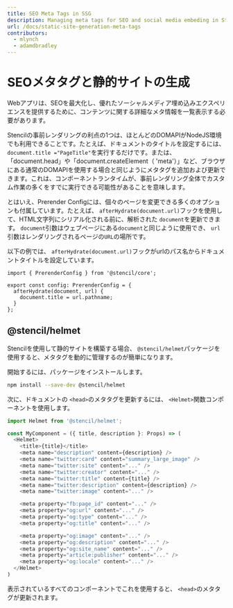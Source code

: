 ```yaml
---
title: SEO Meta Tags in SSG
description: Managing meta tags for SEO and social media embeding in Stencil Static Sites
url: /docs/static-site-generation-meta-tags
contributors:
  - mlynch
  - adamdbradley
---
```


# SEOメタタグと静的サイトの生成

Webアプリは、SEOを最大化し、優れたソーシャルメディア埋め込みエクスペリエンスを提供するために、コンテンツに関する詳細なメタ情報を一覧表示する必要があります。

Stencilの事前レンダリングの利点の1つは、ほとんどのDOMAPIがNodeJS環境でも利用できることです。たとえば、ドキュメントのタイトルを設定するには、 `document.title ="PageTitle"`を実行するだけです。または、「document.head」や「document.createElement（ 'meta'）」など、ブラウザにある通常のDOMAPIを使用する場合と同じようにメタタグを追加および更新できます。これは、コンポーネントランタイムが、事前レンダリング全体でカスタム作業の多くをすでに実行できる可能性があることを意味します。

とはいえ、Prerender Configには、個々のページを変更できる多くのオプションも付属しています。たとえば、 `afterHydrate(document.url)`フックを使用して、HTML文字列にシリアル化される前に、解析された `document`を更新できます。 `document`引数はウェブページにある`document`と同じように使用でき、 `url`引数はレンダリングされるページの`URL`の場所です。

以下の例では、 `afterHydrate(document.url)`フックがurlのパス名からドキュメントタイトルを設定しています。

```tsx
import { PrerenderConfig } from '@stencil/core';

export const config: PrerenderConfig = {
  afterHydrate(document, url) {
    document.title = url.pathname;
  }
};
```

## @stencil/helmet

Stencilを使用して静的サイトを構築する場合、 `@stencil/helmet`パッケージを使用すると、メタタグを動的に管理するのが簡単になります。

開始するには、パッケージをインストールします。

```bash
npm install --save-dev @stencil/helmet
```

次に、ドキュメントの `<head>`のメタタグを更新するには、 `<Helmet>`関数コンポーネントを使用します。

```typescript
import Helmet from '@stencil/helmet';

const MyComponent = ({ title, description }: Props) => (
  <Helmet>
    <title>{title}</title>
    <meta name="description" content={description} />
    <meta name="twitter:card" content="summary_large_image" />
    <meta name="twitter:site" content="..." />
    <meta name="twitter:creator" content="..." />
    <meta name="twitter:title" content={title} />
    <meta name="twitter:description" content={description} />
    <meta name="twitter:image" content="..." />

    <meta property="fb:page_id" content="..." />
    <meta property="og:url" content="..." />
    <meta property="og:type" content="..." />
    <meta property="og:title" content="..." />

    <meta property="og:image" content="..." />
    <meta property="og:description" content="..." />
    <meta property="og:site_name" content="..." />
    <meta property="article:publisher" content="..." />
    <meta property="og:locale" content="..." />
  </Helmet>
)
```

表示されているすべてのコンポーネントでこれを使用すると、 `<head>`のメタタグが更新されます。
